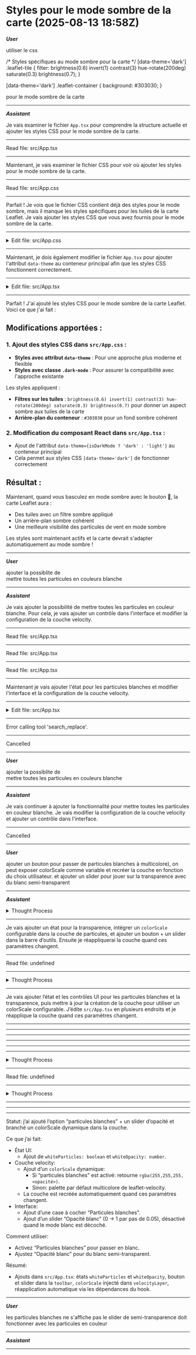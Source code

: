 <!-- Generated by SpecStory -->

# Styles pour le mode sombre de la carte (2025-08-13 18:58Z)

_**User**_

utiliser le css 

/* Styles spécifiques au mode sombre pour la carte */
[data-theme='dark'] .leaflet-tile {
  filter: brightness(0.6) invert(1) contrast(3) hue-rotate(200deg) saturate(0.3) brightness(0.7);
}

[data-theme='dark'] .leaflet-container {
  background: #303030;
}

pour le mode sombre de la carte


---

_**Assistant**_

Je vais examiner le fichier `App.tsx` pour comprendre la structure actuelle et ajouter les styles CSS pour le mode sombre de la carte.


---

Read file: src/App.tsx

---

Maintenant, je vais examiner le fichier CSS pour voir où ajouter les styles pour le mode sombre de la carte.


---

Read file: src/App.css

---

Parfait ! Je vois que le fichier CSS contient déjà des styles pour le mode sombre, mais il manque les styles spécifiques pour les tuiles de la carte Leaflet. Je vais ajouter les styles CSS que vous avez fournis pour le mode sombre de la carte.


---

<details><summary>Edit file: src/App.css</summary>

J'ajoute les styles CSS pour le mode sombre de la carte Leaflet à la fin du fichier

**Chunk 1**
Lines added: 18, lines removed: undefined

```diff
@@ -155,3 +155,21 @@
    background-color: black !important;
  }
+ 
+ /* Styles spécifiques au mode sombre pour la carte */
+ [data-theme='dark'] .leaflet-tile {
+   filter: brightness(0.6) invert(1) contrast(3) hue-rotate(200deg) saturate(0.3) brightness(0.7);
+ }
+ 
+ [data-theme='dark'] .leaflet-container {
+   background: #303030;
+ }
+ 
+ /* Styles spécifiques au mode sombre pour la carte (alternative avec classe) */
+ .dark-mode .leaflet-tile {
+   filter: brightness(0.6) invert(1) contrast(3) hue-rotate(200deg) saturate(0.3) brightness(0.7);
+ }
+ 
+ .dark-mode .leaflet-container {
+   background: #303030;
+ }
  
```

</details>

---

Maintenant, je dois également modifier le fichier `App.tsx` pour ajouter l'attribut `data-theme` au conteneur principal afin que les styles CSS fonctionnent correctement.


---

<details><summary>Edit file: src/App.tsx</summary>

undefined

**Chunk 1**
Lines added: 1, lines removed: 1

```diff
@@ -418,5 +418,5 @@
  
    return (
-     <div className={`appContainer ${isDarkMode ? 'dark-mode' : ''}`}>
+     <div className={`appContainer ${isDarkMode ? 'dark-mode' : ''}`} data-theme={isDarkMode ? 'dark' : 'light'}>
        <div className="toolbar">
   
```

</details>

---

Parfait ! J'ai ajouté les styles CSS pour le mode sombre de la carte Leaflet. Voici ce que j'ai fait :

## Modifications apportées :

### 1. **Ajout des styles CSS dans `src/App.css`** :
- **Styles avec attribut `data-theme`** : Pour une approche plus moderne et flexible
- **Styles avec classe `.dark-mode`** : Pour assurer la compatibilité avec l'approche existante

Les styles appliquent :
- **Filtres sur les tuiles** : `brightness(0.6) invert(1) contrast(3) hue-rotate(200deg) saturate(0.3) brightness(0.7)` pour donner un aspect sombre aux tuiles de la carte
- **Arrière-plan du conteneur** : `#303030` pour un fond sombre cohérent

### 2. **Modification du composant React dans `src/App.tsx`** :
- Ajout de l'attribut `data-theme={isDarkMode ? 'dark' : 'light'}` au conteneur principal
- Cela permet aux styles CSS `[data-theme='dark']` de fonctionner correctement

## Résultat :
Maintenant, quand vous basculez en mode sombre avec le bouton 🌙, la carte Leaflet aura :
- Des tuiles avec un filtre sombre appliqué
- Un arrière-plan sombre cohérent
- Une meilleure visibilité des particules de vent en mode sombre

Les styles sont maintenant actifs et la carte devrait s'adapter automatiquement au mode sombre !

---

_**User**_

ajouter la possiblite de  
mettre toutes les particules 
en couleurs blanche

---

_**Assistant**_

Je vais ajouter la possibilité de mettre toutes les particules en couleur blanche. Pour cela, je vais ajouter un contrôle dans l'interface et modifier la configuration de la couche velocity.


---

Read file: src/App.tsx

---

Read file: src/App.tsx

---

Read file: src/App.tsx

---

Maintenant je vais ajouter l'état pour les particules blanches et modifier l'interface et la configuration de la couche velocity.


---

<details><summary>Edit file: src/App.tsx</summary>

undefined

**Chunk 1**
Lines added: 1, lines removed: undefined

```diff
@@ -258,4 +258,5 @@
    const particleMultiplier = useMemo(() => densitySlider / 500000, [densitySlider])
    const [lineWidth, setLineWidth] = useState<number>(1)
+   const [whiteParticles, setWhiteParticles] = useState<boolean>(false)
    const mapRef = useRef<L.Map | null>(null)
    const velocityRef = useRef<any>(null)
```

</details>

---

Error calling tool 'search_replace'.

---

Cancelled

---

_**User**_

ajouter la possiblite de  
mettre toutes les particules 
en couleurs blanche

---

_**Assistant**_

Je vais continuer à ajouter la fonctionnalité pour mettre toutes les particules en couleur blanche. Je vais modifier la configuration de la couche velocity et ajouter un contrôle dans l'interface.


---

Cancelled

---

_**User**_

ajouter un bouton pour passer de particules blanches à multicolore), on peut exposer colorScale comme variable et recréer la couche en fonction du choix utilisateur. 
et
ajouter un slider pour jouer sur la transparence avec du blanc semi-transparent

---

_**Assistant**_

<think><details><summary>Thought Process</summary>**Implementing feature updates**

I’m thinking about adding some features. First, I need a button to toggle particle colors between white and multicolor, utilizing the colorScale variable that we pass to leaflet-velocity. When that changes, I’ll recreate the layer.  

Then, I want a slider for adjusting transparency, particularly for the white option, but I could make it more general too. I need to modify App.tsx because applyVelocityLayer will then include the new colorScale options with leaflet-velocity. I’ll explore using the plugin's capabilities for color and opacity as well.
**Exploring plugin features**

I’m looking into the plugin options like 'opacity', 'frameRate', 'lineWidth', and others for the leaflet-velocity project on GitHub. I need to confirm if 'opacity' is directly available, but if not, we might cheat a little by using alpha in rgba values for colors. This would allow canvas strokeStyle to work with color arrays. 

I’ll create two colorScale arrays: one for multicolor and another for white, using repeated rgba values to control alpha via a slider. Also, I’ll need a toggle button in the UI for switching the color mode.
**Adding UI features**

The user wants me to add a button to toggle between white and multicolor modes, plus a slider for adjusting transparency, which will only be applicable in white mode. I can conditionally display the slider or keep it always visible but disabled when not in white mode.

When changes occur, I’ll re-apply the velocity layer using applyVelocityLayer, adding whiteParticles and whiteAlpha to its dependencies. I'll compute the colorScale based on whether whiteParticles is active. Additionally, I’ll check if opacity needs to be set and ensure the file's indentation style uses tabs.
**Checking indentation and state**

I’m looking at App.tsx to verify the indentation style. It seems to use two spaces based on my observation of lines like "  const [loading." I’ll keep that consistent throughout.

Next, I want to implement code edits using apply_patch as instructed. Before that, I need to reopen the file. I see that we previously added the `whiteParticles` state variable, which was accepted by the user. I'll check lines 256-268 to confirm this part is present using read_file.</details></think>

---

Je vais ajouter un état pour la transparence, intégrer un `colorScale` configurable dans la couche de particules, et ajouter un bouton + un slider dans la barre d’outils. Ensuite je réappliquerai la couche quand ces paramètres changent.

---

Read file: undefined

---

<think><details><summary>Thought Process</summary>**Updating interface elements**

I’m planning to add a button next to the theme toggle. For the slider labeled 'Transparence:', I’ll set up the HTML range's min, max, and step values correctly. I want to ensure we're using the correct indentation style of 2 spaces. I need to confirm the presence of 'whiteParticles' and check the relevant code lines for any additions after an earlier update. It seems we're at 537 lines now, so I’ll take another look around lines 255-265 for clarity.
**Implementing state changes**

I checked lines 240 and saw lineWidth but no sign of 'whiteParticles,' so it seems it hasn't been added yet. The additional data about user acceptance of changes might relate to the previous theme additions. I'm planning to add both 'whiteParticles' and 'whiteOpacity' states. 

For 'whiteParticles', I'll write `const [whiteParticles, setWhiteParticles] = useState<boolean>(false)`, and for 'whiteOpacity', I'll use `const [whiteOpacity, setWhiteOpacity] = useState<number>(0.9)`. In the applyVelocityLayer function, I'll compute the colorScale variable to adjust colors based on these states.
**Updating UI components**

I'll update the useCallback dependency array to include 'whiteParticles' and 'whiteOpacity'. Next, I'm adding a button that allows toggling the 'whiteParticles' state. The button will change its appearance based on the state, showing either 🎨 for multicolor or ⬜ for white.

I’ll also introduce a transparency slider after the lineWidth. The slider will enable adjustments of 'whiteOpacity' while preserving the layout. I do need to ensure that the TypeScript type for the event value is a number, and I’ll plan to use apply_patch to make these updates where necessary. Time to read the file to pinpoint where the changes should go!
**Preparing code updates**

I’m going to check lines 255–269 again to insert the necessary states. I'll read lines 255–270 and create a patch to add two lines after the lineWidth state. I also need to modify the options in the applyVelocityLayer by including the colorScale property and identifying where to add it in the code around lines 350–366. 

Next, I’ll add our button next to the theme toggle and the slider with the others. I'll review lines 419–476 to find the right place for these components, ensuring there are no duplicate map container IDs. Let's move ahead with applying those patches!</details></think>

---

Je vais ajouter l’état et les contrôles UI pour les particules blanches et la transparence, puis mettre à jour la création de la couche pour utiliser un colorScale configurable. J’édite `src/App.tsx` en plusieurs endroits et je réapplique la couche quand ces paramètres changent.

---



---



---



---



---



---

<think><details><summary>Thought Process</summary>**Inspecting code properties**

I need to address a couple of issues in the code. First, I've noticed the colorScale function has a parameter called magnitude that's not being used, which is okay, but something to keep track of. More seriously, I see that there's an object literal with multiple properties sharing the same name on line 379. I’ll open the code around lines 360-386 to inspect that object more closely and figure out what's going on.</details></think>

---

Read file: undefined

---

<think><details><summary>Thought Process</summary>**Addressing feature implementation**

I need to finalize the implementation of a toggle button for switching between white and multicolor, along with a slider for opacity. So far, I've added state variables for whiteParticles and whiteOpacity, plus UI controls. During my review, I came across some lint errors. There's an unused 'magnitude' param warning and a duplicate 'colorScale' property issue in my object literal. I should remove the initial string array and rename 'magnitude' to '_magnitude' to clear up those errors. Additionally, I need to ensure that any changes trigger a re-run of the applyVelocityLayer function and check the CSS.
**Finalizing UI layout**

I need to make sure the UI layout is on point. The current .sliders grid has two labels, and I've added two more, which fits perfectly since it’s a two-column setup. However, the slider for opacity uses numeric values, and the range HTML expects a string; I'll handle that conversion. Plus, I'll keep the disabled attribute for when whiteParticles isn't active. Setting the default for whiteParticles to false is just right. Now, I need to update the code by applying a patch to remove the duplicate property and rename 'magnitude' to '_mag'. Let's move forward with this patch!</details></think>

---



---



---

Statut: j’ai ajouté l’option “particules blanches” + un slider d’opacité et branché un colorScale dynamique dans la couche.

Ce que j’ai fait:
- État UI:
  - Ajout de `whiteParticles: boolean` et `whiteOpacity: number`.
- Couche velocity:
  - Ajout d’un `colorScale` dynamique:
    - Si “particules blanches” est activé: retourne `rgba(255,255,255, <opacité>)`.
    - Sinon: palette par défaut multicolore de leaflet-velocity.
  - La couche est recréée automatiquement quand ces paramètres changent.
- Interface:
  - Ajout d’une case à cocher “Particules blanches”.
  - Ajout d’un slider “Opacité blanc” (0 → 1 par pas de 0.05), désactivé quand le mode blanc est décoché.

Comment utiliser:
- Activez “Particules blanches” pour passer en blanc.
- Ajustez “Opacité blanc” pour du blanc semi-transparent.

Résumé:
- Ajouts dans `src/App.tsx`: états `whiteParticles` et `whiteOpacity`, bouton et slider dans la `toolbar`, `colorScale` injecté dans `velocityLayer`, réapplication automatique via les dépendances du hook.

---

_**User**_

les particules blanches ne s'affiche pas
le slider de semi-transparence doit fonctionner avec les particules en couleur

---

_**Assistant**_



---

